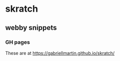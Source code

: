 skratch
====

webby snippets
----

### GH pages


These are at https://gabriellmartin.github.io/skratch/
